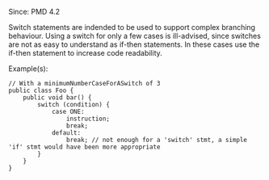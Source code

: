 Since: PMD 4.2

Switch statements are indended to be used to support complex branching behaviour. Using a switch for only a few 
cases is ill-advised, since switches are not as easy to understand as if-then statements. In these cases use the
if-then statement to increase code readability.

Example(s):
```
// With a minimumNumberCaseForASwitch of 3
public class Foo {
    public void bar() {
        switch (condition) {
            case ONE:
                instruction;
                break;
            default:
                break; // not enough for a 'switch' stmt, a simple 'if' stmt would have been more appropriate
        }
    }
}
```
